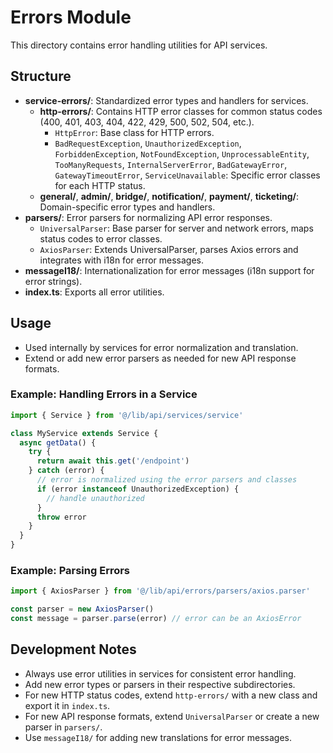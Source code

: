 # Errors Module

This directory contains error handling utilities for API services.

## Structure
- **service-errors/**: Standardized error types and handlers for services.
  - **http-errors/**: Contains HTTP error classes for common status codes (400, 401, 403, 404, 422, 429, 500, 502, 504, etc.).
    - `HttpError`: Base class for HTTP errors.
    - `BadRequestException`, `UnauthorizedException`, `ForbiddenException`, `NotFoundException`, `UnprocessableEntity`, `TooManyRequests`, `InternalServerError`, `BadGatewayError`, `GatewayTimeoutError`, `ServiceUnavailable`: Specific error classes for each HTTP status.
  - **general/**, **admin/**, **bridge/**, **notification/**, **payment/**, **ticketing/**: Domain-specific error types and handlers.
- **parsers/**: Error parsers for normalizing API error responses.
  - `UniversalParser`: Base parser for server and network errors, maps status codes to error classes.
  - `AxiosParser`: Extends UniversalParser, parses Axios errors and integrates with i18n for error messages.
- **messageI18/**: Internationalization for error messages (i18n support for error strings).
- **index.ts**: Exports all error utilities.

## Usage
- Used internally by services for error normalization and translation.
- Extend or add new error parsers as needed for new API response formats.

### Example: Handling Errors in a Service
```ts
import { Service } from '@/lib/api/services/service'

class MyService extends Service {
  async getData() {
    try {
      return await this.get('/endpoint')
    } catch (error) {
      // error is normalized using the error parsers and classes
      if (error instanceof UnauthorizedException) {
        // handle unauthorized
      }
      throw error
    }
  }
}
```

### Example: Parsing Errors
```ts
import { AxiosParser } from '@/lib/api/errors/parsers/axios.parser'

const parser = new AxiosParser()
const message = parser.parse(error) // error can be an AxiosError
```

## Development Notes
- Always use error utilities in services for consistent error handling.
- Add new error types or parsers in their respective subdirectories.
- For new HTTP status codes, extend `http-errors/` with a new class and export it in `index.ts`.
- For new API response formats, extend `UniversalParser` or create a new parser in `parsers/`.
- Use `messageI18/` for adding new translations for error messages. 